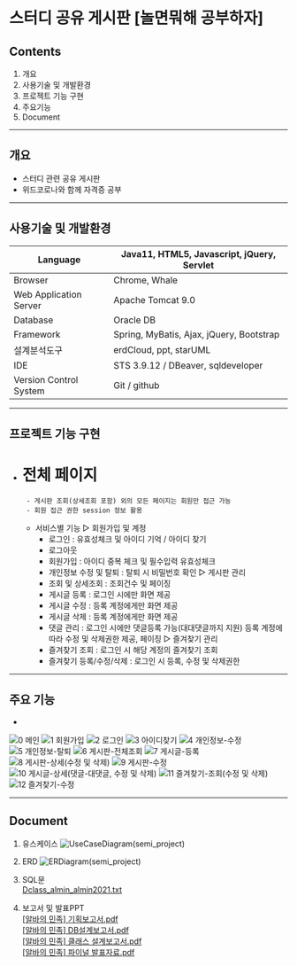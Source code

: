 # 스터디 공유 게시판 [놀면뭐해 공부하자]

## Contents 
1. 개요
2. 사용기술 및 개발환경
3. 프로젝트 기능 구현
4. 주요기능
5. Document
***
## 개요
* 스터디 관련 공유 게시판
* 위드코로나와 함께 자격증 공부
***

## 사용기술 및 개발환경

Language | Java11, HTML5, Javascript, jQuery, Servlet
------------ | ------------- 
Browser | Chrome, Whale 
Web Application Server | Apache Tomcat 9.0
Database|Oracle DB
Framework|Spring, MyBatis, Ajax, jQuery, Bootstrap
설계분석도구|erdCloud, ppt, starUML
IDE|STS 3.9.12 / DBeaver, sqldeveloper
Version Control System|Git / github
***
## 프로젝트 기능 구현

*
    # 전체 페이지
       - 게시판 조회(상세조회 포함) 외의 모든 페이지는 회원만 접근 가능
       - 회원 접근 권한 session 정보 활용
 
    *  서비스별 기능
        ▷ 회원가입 및 계정
	    - 로그인 : 유효성체크 및 아이디 기억 / 아이디 찾기
	    - 로그아웃
	    - 회원가입 : 아이디 중복 체크 및 필수입력 유효성체크
	    - 개인정보 수정 및 탈퇴 : 탈퇴 시 비밀번호 확인
	▷ 게시판 관리
	    - 조회 및 상세조회 : 조회건수 및 페이징
	    - 게시글 등록 : 로그인 시에만 화면 제공
	    - 게시글 수정 : 등록 계정에게만 화면 제공
	    - 게시글 삭제 : 등록 계정에게만 화면 제공
	    - 댓글 관리 : 로그인 시에만 댓글등록 가능(대대댓글까지 지원)
	             등록 계정에 따라 수정 및 삭제권한 제공, 페이징
	▷ 즐겨찾기 관리
	    - 즐겨찾기 조회 : 로그인 시 해당 계정의 즐겨찾기 조회
	    - 즐겨찾기 등록/수정/삭제 : 로그인 시 등록, 수정 및 삭제권한
***
## 주요 기능
* 
![0 메인](https://user-images.githubusercontent.com/115056845/223771633-0ab355e5-f819-42da-8ec5-c242c03586a5.png)
![1 회원가입](https://user-images.githubusercontent.com/115056845/223771640-4d253bc7-4893-4bfd-9a0e-a66d922d955d.png)
![2 로그인](https://user-images.githubusercontent.com/115056845/223771644-96253b2b-163d-470e-a2d2-96d17eaa53a1.png)
![3 아이디찾기](https://user-images.githubusercontent.com/115056845/223771647-c5de15d3-9f3c-4ee7-aef5-4dbc0fe2d2ca.png)
![4 개인정보-수정](https://user-images.githubusercontent.com/115056845/223771649-050a8bf4-24f2-470e-9eda-c2df01fdf031.png)
![5 개인정보-탈퇴](https://user-images.githubusercontent.com/115056845/223771650-604c63c8-55a2-4d22-8e1e-790afb49690f.png)
![6 게시판-전체조회](https://user-images.githubusercontent.com/115056845/223771653-0b533243-19bf-405c-8751-a23cde2ddfd3.png)
![7 게시글-등록](https://user-images.githubusercontent.com/115056845/223771655-4819ecfe-28dc-4102-8fb7-6d5d9a54bc35.png)
![8 게시판-상세(수정 및 삭제)](https://user-images.githubusercontent.com/115056845/223771657-aa47bca4-7f32-44a1-a19f-b43af3e02d1b.png)
![9 게시판-수정](https://user-images.githubusercontent.com/115056845/223771659-74708e3f-4567-4534-bad8-7de436164269.png)
![10 게시글-상세(댓글-대댓글, 수정 및 삭제)](https://user-images.githubusercontent.com/115056845/223771661-94b6cc54-7e67-49d7-a6a4-ead04c86fa6a.png)
![11 즐겨찾기-조회(수정 및 삭제)](https://user-images.githubusercontent.com/115056845/223771662-a486a639-e3d7-4862-b8ee-b2df893718e3.png)
![12 즐겨찾기-수정](https://user-images.githubusercontent.com/115056845/223771664-ffcbc810-be7b-4893-8f13-a157d60946a4.png)
***
## Document
1. 유스케이스
![UseCaseDiagram(semi_project)](https://user-images.githubusercontent.com/115056845/223771810-7aebcb25-38ee-42f5-a3ad-f1160dae6a12.png)

2. ERD
![ERDiagram(semi_project)](https://user-images.githubusercontent.com/115056845/223771796-085b6b57-1244-4ece-95fa-a13271c54189.png)


3. SQL문  
[Dclass_almin_almin2021.txt](https://github.com/Seonhea/AlMin/files/7760493/Dclass_almin_almin2021.txt)

4. 보고서 및 발표PPT  
[[알바의 민족] 기획보고서.pdf](https://github.com/Seonhea/AlMin/files/7760484/default.pdf)  
[[알바의 민족] DB설계보고서.pdf](https://github.com/Seonhea/AlMin/files/7760485/DB.pdf)  
[[알바의 민족] 클래스 설계보고서.pdf](https://github.com/Seonhea/AlMin/files/7760486/default.pdf)  
[[알바의 민족] 파이널 발표자료.pdf](https://github.com/Seonhea/AlMin/files/7760479/default.pdf)

